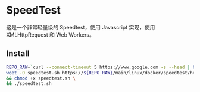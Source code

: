# SpeedTest

这是一个非常轻量级的 Speedtest，使用 Javascript 实现，使用 XMLHttpRequest 和 Web Workers。

## Install

```bash
REPO_RAW=`curl --connect-timeout 5 https://www.google.com -s --head | head -n 1 | grep "HTTP/1.[01] [23].." &> /dev/null && echo "raw.githubusercontent.com/kenote/install" || echo "gitee.com/kenote/install/raw"`; \
wget -O speedtest.sh https://${REPO_RAW}/main/linux/docker/speedtest/help.sh \
&& chmod +x speedtest.sh \
&& ./speedtest.sh
```
